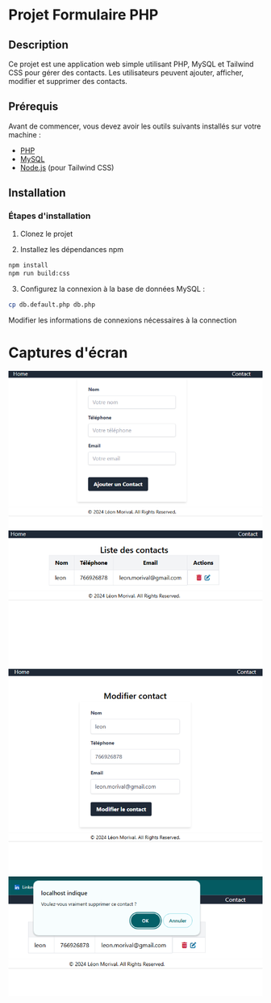 # Projet Formulaire PHP

## Description

Ce projet est une application web simple utilisant PHP, MySQL et Tailwind CSS pour gérer des contacts. Les utilisateurs peuvent ajouter, afficher, modifier et supprimer des contacts.

## Prérequis

Avant de commencer, vous devez avoir les outils suivants installés sur votre machine :

- [PHP](https://www.php.net/downloads.php)
- [MySQL](https://dev.mysql.com/downloads/)
- [Node.js](https://nodejs.org/en/download/) (pour Tailwind CSS)

## Installation

### Étapes d'installation

1. Clonez le projet

2. Installez les dépendances npm

```bash
npm install
npm run build:css
```

3. Configurez la connexion à la base de données MySQL :

```bash
cp db.default.php db.php
```

Modifier les informations de connexions nécessaires à la connection

# Captures d'écran

![Ajout d'un contact](./screenshots/add_contact.png)
![Liste des contacts](./screenshots/contacts.png)
![Modification d'un contact](./screenshots/edit_contact.png)
![Confirmation de suppression](./screenshots/confirm_delete.png)
